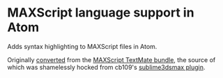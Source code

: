 # MAXScript language support in Atom

Adds syntax highlighting to MAXScript files in Atom.

Originally [converted](https://atom.io/docs/latest/hacking-atom-converting-from-textmate) from the [MAXScript TextMate bundle](https://github.com/Alhadis/MAXScript.tmbundle), the source of which was shamelessly hocked from cb109's [sublime3dsmax plugin](https://github.com/cb109/sublime3dsmax).
